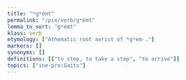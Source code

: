 ```yaml
---
title: "*gʷémt"
permalink: "/pie/verb/gʷémt"
lemma_to_sort: "gʷemt"
klass: verb
etymology: ["Athematic root aorist of *gʷem-."]
markers: []
synonyms: []
definitions: [["to step, to take a step", "to arrive"]]
topics: ["ine-pro:Gaits"]
---
```

